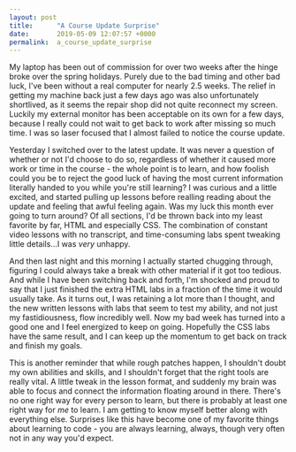 ```yaml
---
layout: post
title:      "A Course Update Surprise"
date:       2019-05-09 12:07:57 +0000
permalink:  a_course_update_surprise
---
```


My laptop has been out of commission for over two weeks after the hinge broke over the spring holidays. Purely due to the bad timing and other bad luck, I've been without a real computer for nearly 2.5 weeks. The relief in getting my machine back just a few days ago was also unfortunately shortlived, as it seems the repair shop did not quite reconnect my screen. Luckily my external monitor has been acceptable on its own for a few days, because I really could not wait to get back to work after missing so much time. I was so laser focused that I almost failed to notice the course update.

Yesterday I switched over to the latest update. It was never a question of whether or not I'd choose to do so, regardless of whether it caused more work or time in the course - the whole point is to learn, and how foolish could you be to reject the good luck of having the most current information literally handed to you while you're still learning? I was curious and a little excited, and started pulling up lessons before realling reading about the update and feeling that awful feeling again. Was my luck this month ever going to turn around? Of all sections, I'd be thrown back into my least favorite by far, HTML and especially CSS. The combination of constant video lessons with no transcript, and time-consuming labs spent tweaking little details...I was *very* unhappy. 

And then last night and this morning I actually started chugging through, figuring I could always take a break with other material if it got too tedious. And while I have been switching back and forth, I'm shocked and proud to say that I just finished the extra HTML labs in a fraction of the time it would usually take. As it turns out, I was retaining a lot more than I thought, and the new written lessons with labs that seem to test my ability, and not just my fastidiousness, flow incredibly well. Now my bad week has turned into a good one and I feel energized to keep on going. Hopefully the CSS labs have the same result, and I can keep up the momentum to get back on track and finish my goals.

This is another reminder that while rough patches happen, I shouldn't doubt my own abilities and skills, and I shouldn't forget that the right tools are really vital. A little tweak in the lesson format, and suddenly my brain was able to focus and connect the information floating around in there. There's no one right way for every person to learn, but there is probably at least one right way for *me* to learn. I am getting to know myself better along with everything else. Surprises like this have become one of my favorite things about learning to code - you are always learning, always, though very often not in any way you'd expect.
